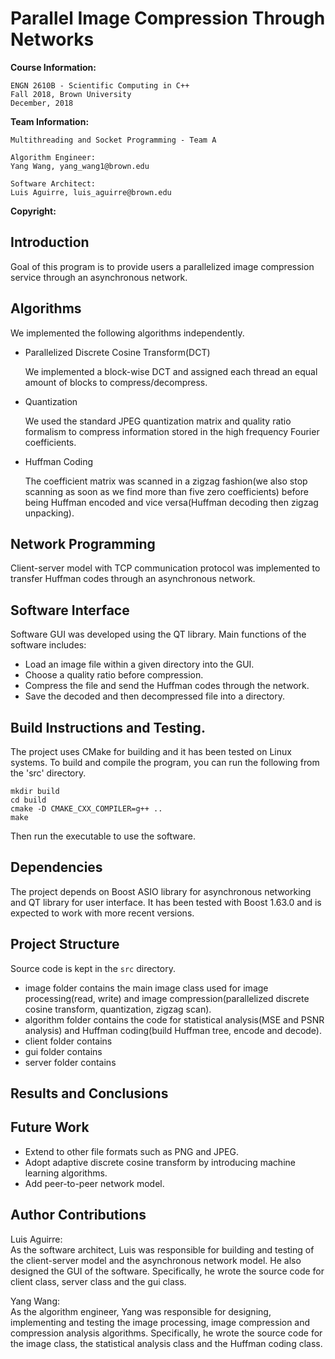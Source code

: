 # Parallel Image Compression Through Networks
**Course Information:**

    ENGN 2610B - Scientific Computing in C++
    Fall 2018, Brown University
    December, 2018

**Team Information:**

    Multithreading and Socket Programming - Team A

    Algorithm Engineer:
    Yang Wang, yang_wang1@brown.edu

    Software Architect:
    Luis Aguirre, luis_aguirre@brown.edu

**Copyright:**


## Introduction
Goal of this program is to provide users a parallelized image compression service through an asynchronous network.

## Algorithms
We implemented the following algorithms independently.
- Parallelized Discrete Cosine Transform(DCT)

    We implemented a block-wise DCT and assigned each thread an equal amount of blocks to compress/decompress.    
- Quantization

    We used the standard JPEG quantization matrix and quality ratio formalism to compress information stored in the high frequency Fourier coefficients.
- Huffman Coding

    The coefficient matrix was scanned in a zigzag fashion(we also stop scanning as soon as we find more than five zero coefficients) before being Huffman encoded and vice versa(Huffman decoding then zigzag unpacking).

## Network Programming
Client-server model with TCP communication protocol was implemented to transfer Huffman codes through an asynchronous network.

## Software Interface
Software GUI was developed using the QT library. Main functions of the software includes:
- Load an image file within a given directory into the GUI.
- Choose a quality ratio before compression.
- Compress the file and send the Huffman codes through the network.
- Save the decoded and then decompressed file into a directory.

## Build Instructions and Testing.
The project uses CMake for building and it has been tested on Linux systems.
To build and compile the program, you can run the following from the 'src' directory.
```
mkdir build
cd build
cmake -D CMAKE_CXX_COMPILER=g++ ..
make
```
Then run the executable to use the software.

## Dependencies
The project depends on Boost ASIO library for asynchronous networking and QT library for user interface. It has been tested with Boost 1.63.0 and is expected to work with more recent versions.

## Project Structure
Source code is kept in the `src` directory.
- image folder contains the main image class used for image processing(read, write) and image compression(parallelized discrete cosine transform, quantization, zigzag scan).
- algorithm folder contains the code for statistical analysis(MSE and PSNR analysis) and Huffman coding(build Huffman tree, encode and decode).   
- client folder contains
- gui folder contains
- server folder contains

## Results and Conclusions


## Future Work
- Extend to other file formats such as PNG and JPEG.
- Adopt adaptive discrete cosine transform by introducing machine learning algorithms.
- Add peer-to-peer network model.

## Author Contributions
Luis Aguirre:   
    As the software architect, Luis was responsible for building and testing of the client-server model and the asynchronous network model. He also designed the GUI of the software. Specifically, he wrote the source code for client class, server class and the gui class.

Yang Wang:  
    As the algorithm engineer, Yang was responsible for designing, implementing and testing the image processing, image compression and compression analysis algorithms. Specifically, he wrote the source code for the image class, the statistical analysis class and the Huffman coding class.
